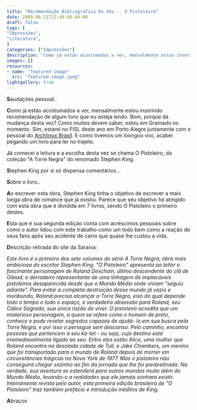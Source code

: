 ```yaml
---
title: "Recomendação Bibliográfica Do Vôo... O Pistoleiro"
date: 2009-06-21T12:49:40-04:00
draft: false
tags: [
"Impressões",
"Literatura",
]
categories: ["Impressões"]
description: "Como já estão acostumados a ver, mensalmente estou inserindo recomendação de algum livro que eu esteja lendo. Bom, porque da mudança desta vez? Como muitos devem saber, estou em Gramado no momento. Sim, estarei no FISL deste ano em Porto Alegre juntamente com o pessoal do Archlinux Brasil. E como tivemos um loongoo vôo, acabei pegando um livro para ler no trajeto."
images: []
resources:
- name: "featured-image"
  src: "featured-image.jpeg"
lightgallery: true
---
```

**S**audações pessoal..

**C**omo já estão acostumados a ver, mensalmente estou inserindo recomendação de algum livro que eu esteja lendo. Bom, porque da mudança desta vez? Como muitos devem saber, estou em Gramado no momento. Sim, estarei no FISL deste ano em Porto Alegre juntamente com o pessoal do [Archlinux Brasil](https://www.archlinux-br.org). E como tivemos um loongoo voo, acabei pegando um livro para ler no trajeto.

<!--more-->

**J**á comecei a leitura e a escolha desta vez se chama O Pistoleiro, da coleção "A Torre Negra" do renomado Stephen King.

**S**tephen King por si só dispensa comentários...

**S**obre o livro..

**A**o escrever esta obra, Stephen King tinha o objetivo de escrever a mais longa obra de romance que já existiu. Parece que seu objetivo foi atingido com esta obra que é dividida em 7 livros, sendo O Pistoleiro o primeiro destes.

**E**sta que é sua segunda edição conta com acréscimos pessoais sobre como o autor lidou com este trabalho como um todo bem como a reação de seus fans após seu acidente de carro que quase lhe custou a vida.

**D**escrição retirada do site da Saraiva:


_Este livro é o primeiro dos sete volumes de série A Torre Negra, obra mais ambiciosa do escritor Stephen King. "O Pistoleiro" apresenta ao leitor o fascinante personagem de Roland Deschain, último descendente do clã de Gilead, e derradeiro representante de uma linhagem de implacáveis pistoleiros desaparecida desde que o Mundo Médio onde viviam "seguiu adiante". Para evitar a completa destruição desse mundo já vazio e moribundo, Roland precisa alcançar a Torre Negra, eixo do qual depende todo o tempo e todo o espaço, e verdadeira obsessão para Roland, seu Cálice Sagrado, sua única razão de viver. O pistoleiro acredita que um misterioso personagem, a quem se refere como o homem de preto, conhece e pode revelar segredos capazes de ajudá- lo em sua busca pela Torre Negra, e por isso o persegue sem descanso. Pelo caminho, encontra pessoas que pertencem a seu ka-tet - ou seja, cujo destino está irremediavelmente ligado ao seu. Entre eles estão Alice, uma mulher que Roland encontra na desolada cidade de Tull, e Jake Chambers, um menino que foi transportado para o mundo de Roland depois de morrer em circunstâncias trágicas na Nova York de 1977. Mas o pistoleiro não conseguirá chegar sozinho ao fim da jornada que lhe foi predestinada. Na verdade, sua aventura se estenderá para outros mundos muito além do Mundo Médio, levando-o a realidades que ele jamais sonhara existir. Inteiramente revista pelo autor, esta primeira edição brasileira de "O Pistoleiro" traz também prefácio e introdução inéditos de King._



**A**braços
